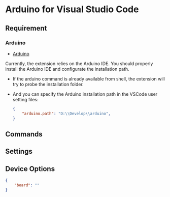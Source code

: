 # Arduino for Visual Studio Code

## Requirement

### Arduino
- [Arduino](https://www.arduino.cc/)

Currently, the extension relies on the Arduino IDE. You should properly install the Arduino IDE and configurate the installation path.

- If the arduino command is already available from shell, the extension will try to probe the installation folder.
- And you can specify the Arduino installation path in the VSCode user setting files:

    ``` json
    {
        "arduino.path": "D:\\Develop\\arduino",
    }
    ```

## Commands

## Settings

## Device Options

```json
{
    "board": ""
}
```

